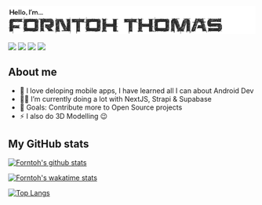 ![Header](header.png)

[<img src="https://img.shields.io/badge/forntoh-%231DA1F2.svg?&style=for-the-badge&logo=twitter&logoColor=white" />][twitter]
[<img src="https://img.shields.io/badge/forntoh-%230077B5.svg?&style=for-the-badge&logo=linkedin&logoColor=white" />][linkedin]
[<img src="https://img.shields.io/badge/gmail-D14836?&style=for-the-badge&logo=gmail&logoColor=white" />][gmail]
[<img src="https://img.shields.io/badge/upwork-6fda44?&style=for-the-badge&logo=upwork&logoColor=white" />][upwork]

## About me

- 📱 I love deloping mobile apps, I have learned all I can about Android Dev
- 👩‍💻 I’m currently doing a lot with NextJS, Strapi & Supabase
- 🥅 Goals: Contribute more to Open Source projects
- ⚡ I also do 3D Modelling 😉

## My GitHub stats

[![Forntoh's github stats](https://github-readme-stats.vercel.app/api?username=forntoh&count_private=true&show_icons=true&hide_title=true&bg_color=ffffff)](https://github.com/forntoh/github-readme-stats)

[![Forntoh's wakatime stats](https://github-readme-stats.vercel.app/api/wakatime?username=forntoh&layout=compact&hide=other&custom_title=Languages%20I%27ve%20spoken%20in%20the%20past%20week&langs_count=6)](https://github.com/anuraghazra/github-readme-stats)

[![Top Langs](https://github-readme-stats.vercel.app/api/top-langs/?username=forntoh&layout=compact&hide_border=true&bg_color=ffffff&langs_count=6&hide=scss)](https://github.com/forntoh/github-readme-stats)

[twitter]: https://twitter.com/forntoh
[linkedin]: https://linkedin.com/in/forntoh
[gmail]: mailto:thomasforntoh@gmail.com
[upwork]: https://www.upwork.com/freelancers/~0116a79794d02704f5?viewMode=1
